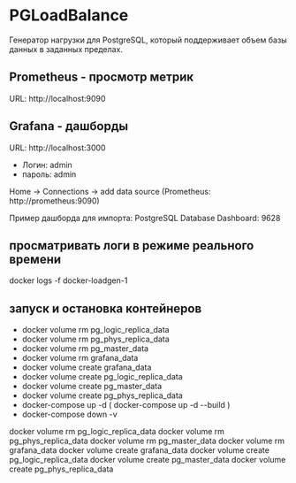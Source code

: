 # PGLoadBalance

Генератор нагрузки для PostgreSQL, который поддерживает объем базы данных в заданных пределах.

## Prometheus - просмотр метрик
URL: http://localhost:9090

## Grafana - дашборды
URL: http://localhost:3000
- Логин: admin
- пароль: admin

Home -> Connections -> add data source (Prometheus: http://prometheus:9090)

Пример дашборда для импорта: PostgreSQL Database Dashboard: 9628

## просматривать логи в режиме реального времени
docker logs -f docker-loadgen-1

## запуск и остановка контейнеров
- docker volume rm pg_logic_replica_data
- docker volume rm pg_phys_replica_data
- docker volume rm pg_master_data
- docker volume rm grafana_data
- docker volume create grafana_data
- docker volume create pg_logic_replica_data
- docker volume create pg_master_data
- docker volume create pg_phys_replica_data
- docker-compose up -d ( docker-compose up -d --build )
- docker-compose down -v

docker volume rm pg_logic_replica_data
docker volume rm pg_phys_replica_data
docker volume rm pg_master_data
docker volume rm grafana_data
docker volume create grafana_data
docker volume create pg_logic_replica_data
docker volume create pg_master_data
docker volume create pg_phys_replica_data